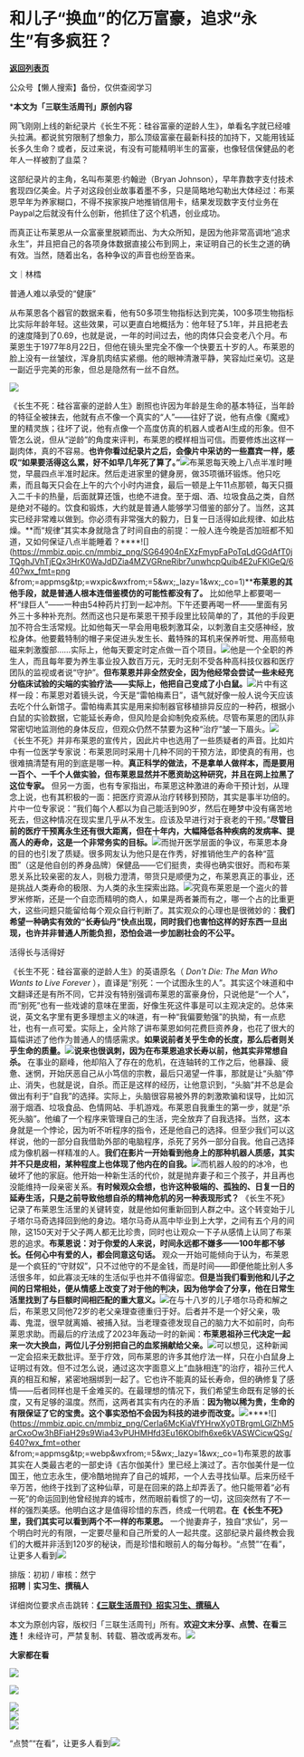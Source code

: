 # 和儿子“换血”的亿万富豪，追求“永生”有多疯狂？

[**返回列表页**](/gzh/三联生活周刊)

公众号【懒人搜索】备份，仅供查阅学习

***本文为「三联生活周刊」原创内容**

  
  

网飞刚刚上线的新纪录片《长生不死：硅谷富豪的逆龄人生》，单看名字就已经噱头拉满。都说贫穷限制了想象力，那么顶级富豪在最新科技的加持下，又能用钱延长多久生命？或者，反过来说，有没有可能精明半生的富豪，也像轻信保健品的老年人一样被割了韭菜？

这部纪录片的主角，名叫布莱恩·约翰逊（Bryan
Johnson），早年靠数字支付技术套现四亿美金。片子对这段创业故事着墨不多，只是简略地勾勒出大体经过：布莱恩早年为养家糊口，不得不挨家挨户地推销信用卡，结果发现数字支付业务在Paypal之后就没有什么创新，他抓住了这个机遇，创业成功。

而真正让布莱恩从一众富豪里脱颖而出、为大众所知，是因为他非常高调地“追求永生”，并且把自己的各项身体数据直接公布到网上，来证明自己的长生之道的确有效。当然，随着出名，各种争议的声音也纷至沓来。  
  

文｜林樰

普通人难以承受的“健康”

从布莱恩各个器官的数据来看，他有50多项生物指标达到完美，100多项生物指标比实际年龄年轻。这些效果，可以更直白地概括为：他年轻了5.1年，并且把老去的速度降到了0.69，也就是说，一年的时间过去，他的肉体只会变老八个月。布莱恩生于1977年8月22日，但他在镜头里完全不像一个快要五十岁的人。布莱恩的脸上没有一丝皱纹，浑身肌肉结实紧绷。他的眼神清澈平静，笑容灿烂亲切。这是一副近乎完美的形象，但总是隐然有一丝不自然。

![](https://mmbiz.qpic.cn/mmbiz_png/c2Sib3Mp7pOM0e8I7hjmnbuMQgg3b6AZNr1ceMOTibvsLFficlIQFKtHlEWe63Ml2vG7xWfhgIicBicciaeueCKffILg/640?wx_fmt=png&from;=appmsg)

《长生不死：硅谷富豪的逆龄人生》剧照也许因为年龄是生命的基本特征，当年龄的特征全被抹去，他就有点不像一个真实的“人”——往好了说，他有点像《魔戒》里的精灵族；往坏了说，他有点像一个高度仿真的机器人或者AI生成的形象。但不管怎么说，但从“逆龄”的角度来评判，布莱恩的模样相当可信。而要修炼出这样一副肉体，真的不容易。**也许你看过纪录片之后，会像片中采访的一些嘉宾一样，感叹“如果要活得这么累，好不如早几年死了算了。”**![](https://mmbiz.qpic.cn/mmbiz_png/CerIa6McKiaVfYHrwXy0TBrgmLGlZhM5akJPkEq82LTiaVibtFyDOosTth5cwdYF4stMwWD4wR91ib7ibBMpnk1dJdQ/640?wx_fmt=png&from;=appmsg&tp;=wxpic&wxfrom;=5&wx;_lazy=1&wx;_co=1)布莱恩每天晚上八点半准时睡觉，早晨四点半准时起床。然后走进家里的健身房，做35项循环锻炼。他只吃素，而且每天只会在上午的六个小时内进食，最后一顿是上午11点那顿，每天只摄入二千卡的热量，后面就算还饿，也绝不进食。至于烟、酒、垃圾食品之类，自然是绝对不碰的。饮食和锻炼，大约就是普通人能够学习借鉴的部分了。当然，这其实已经非常难以做到。你必须有非常强大的毅力，日复一日活得如此规律、如此枯燥。**而“规律”其实本身就隐含了时间自由的前提：一般人连今晚是否加班都不知道，又如何保证八点半能睡着？****![](https://mmbiz.qpic.cn/mmbiz_png/SG64904nEXzFmypFaPoTqLdGGdAfT0jTQghJVhTjEQx3HrK0WaJdDZia4MZVGRneRibr7unwhcpQuib4E2uFKlGeQ/640?wx_fmt=png
&from;=appmsg&tp;=wxpic&wxfrom;=5&wx;_lazy=1&wx;_co=1)****布莱恩的其他手段，就是普通人根本连借鉴模仿的可能性都没有了。**
比如他早上都要喝一杯“绿巨人”——一种由54种药片打到一起冲剂。下午还要再喝一杯——里面有另外三十多种补充剂。然而这也只是布莱恩干预手段里比较简单的了，其他的手段更加不符合生活常规。比如他每天一早会用电极刺激耳朵，以刺激自主交感神经，放松身体。他要戴特制的帽子来促进头发生长、戴特殊的耳机来保养听觉、用高频电磁来刺激腹部……实际上，他每天要定时定点做一百个项目。![](https://mmbiz.qpic.cn/mmbiz_png/SG64904nEXzFmypFaPoTqLdGGdAfT0jTBRjhXAjq7Z9T34l3pwuwkWyldia2b6EZYz6e4CeOuxdSfwjvZu0ibnaA/640?wx_fmt=other&from;=appmsg&tp;=webp&wxfrom;=5&wx;_lazy=1&wx;_co=1)他是一个全职的养生人，而且每年要为养生事业投入数百万元，无时无刻不受各种高科技仪器和医疗团队的监视或者说“守护”。**但布莱恩并非全然安全，因为他经常会尝试一些未经充分临床试验的尖端的实验疗法——实际上，他把自己变成了小白鼠。**![](https://mmbiz.qpic.cn/mmbiz_png/SG64904nEXzFmypFaPoTqLdGGdAfT0jT2biabSicEkyclfXflYhkWSwYvhuVCuUEUmDjhw3UTJ69rsmF3knfneaA/640?wx_fmt=png&from;=appmsg&tp;=wxpic&wxfrom;=5&wx;_lazy=1&wx;_co=1)片中有这样一段：布莱恩对着镜头说，今天是“雷帕梅素日”，语气就好像一般人说今天应该去吃个什么新馆子。雷帕梅素其实是用来抑制器官移植排异反应的一种药，根据小白鼠的实验数据，它能延长寿命，但风险是会抑制免疫系统。尽管布莱恩的团队非常密切地监测他的身体反应，但观众仍然不禁要为这种“治疗”皱一下眉头。![](https://mmbiz.qpic.cn/mmbiz_png/SG64904nEXzFmypFaPoTqLdGGdAfT0jTkqrqvUhoxNspjEpuVGY4mUNYX93DHWMTvZf0ibwMUHfchLxfviamKjzg/640?wx_fmt=other&from;=appmsg&tp;=webp&wxfrom;=5&wx;_lazy=1&wx;_co=1)《长生不死》并非布莱恩的宣传片，因此片中也选用了一些质疑者的声音。比如片中有一位医学专家说：布莱恩同时采用十几种不同的干预方法，即使真的有用，也很难搞清楚有用的到底是哪一种。**真正科学的做法，不是拿单人做样本，而是要用一百个、一千个人做实验，但布莱恩显然并不愿资助这种研究，并且在网上拉黑了这位专家。**
但另一方面，也有专家指出，布莱恩这种激进的寿命干预计划，从理念上说，也有其积极的一面：把医疗资源从治疗转移到预防，其实是事半功倍的。片中一位专家说：“我们每个人都以为自己能活到90岁，然后在睡梦中没有痛苦地死去，但这种情况在现实里几乎从不发生。应该及早进行对于衰老的干预。”**尽管目前的医疗干预离永生还有很大距离，但在十年内，大幅降低各种疾病的发病率、提高人的寿命，这是一个非常务实的目标。**![](https://mmbiz.qpic.cn/mmbiz_png/SG64904nEXzFmypFaPoTqLdGGdAfT0jTkZLs7905nKXBHEmhtXa0Txqb0WfFtE5z8NnZmlQ6Fywnp13bH8pCNA/640?wx_fmt=png&from;=appmsg&tp;=wxpic&wxfrom;=5&wx;_lazy=1&wx;_co=1)而抛开医学层面的争议，布莱恩本身的目的也引发了质疑。很多网友认为他只是在作秀，好推销他生产的各种“蓝图”（这是他自创的养身品牌）保健品——它们挺贵，卖得也确实很好。而和布莱恩关系比较亲密的友人，则极力澄清，带货只是顺便为之，布莱恩真正的事业，还是挑战人类寿命的极限、为人类的永生探索出路。![](https://mmbiz.qpic.cn/mmbiz_png/SG64904nEXzFmypFaPoTqLdGGdAfT0jTomOqTrbtGtiaBDPYe1GpGyZwIvOibzCnqT6QOMHhHFibS6TPB7GX0x9gQ/640?wx_fmt=other&from;=appmsg&tp;=webp&wxfrom;=5&wx;_lazy=1&wx;_co=1)究竟布莱恩是一个盗火的普罗米修斯，还是一个自恋而精明的商人，如果是两者兼而有之，哪一个占的比重更大，这些问题只能留给每个观众自行判断了。其实观众的心理也是很微妙的：**我们希望一种确实有效的“长寿仙丹”快点出现，同时我们也害怕这样的好东西一旦出现，也许并非普通人所能负担，恐怕会进一步加剧社会的不公平。**

活得长与活得好

《长生不死：硅谷富豪的逆龄人生》的英语原名（ _Don't Die: The Man Who Wants to Live Forever_
），直译是“别死：一个试图永生的人”。其实这个味道和中文翻译还是有所不同，它并没有特别强调布莱恩的富豪身份，只说他是“一个人”，而“别死”也有一些戏谑的意味在里面，好像生死这件事是可以主观决定的。总体来说，英文名字里有更多理想主义的味道，有一种“我偏要勉强”的执拗，有一点悲壮，也有一点可爱。实际上，全片除了讲布莱恩如何花费巨资养身，也花了很大的篇幅讲述了他作为普通人的情感需求。**如果说前者关乎生命的长度，那么后者则关乎生命的质量。**![](https://mmbiz.qpic.cn/mmbiz_png/SG64904nEXzFmypFaPoTqLdGGdAfT0jTUzEMib6HybzcKkalibdgBiaibia94kyTM2PnibTjga2MAabVaeTQhtzjoS7g/640?wx_fmt=png&from;=appmsg&tp;=wxpic&wxfrom;=5&wx;_lazy=1&wx;_co=1)**说来也很讽刺，因为在布莱恩追求长寿以前，他其实非常想自杀。**
在事业的巅峰，他却陷入了存在的危机，在连轴转的工作之后，他暴躁、疲惫、迷惘，开始厌恶自己从小笃信的宗教，最后只渴望一件事，那就是让“头脑”停止、消失，也就是说，自杀。而正是这样的经历，让他意识到，“头脑”并不总是会做出有利于“自我”的选择。实际上，头脑很容易被外界的刺激欺骗和误导，比如沉溺于烟酒、垃圾食品、色情网站、手机游戏。布莱恩自我重生的第一步，就是“杀死头脑”。他编了一个程序来管理自己的生活，完全放弃了自我选择。当然，这本身就是一个悖论，因为听不听程序的指令，还是他自己的选择。但至少我们可以这样说，他的一部分自我借助外部的电脑程序，杀死了另外一部分自我。他自己选择成为像机器一样精准的人。**我们在影片一开始看到他身上的那种机器人质感，其实并不只是皮相，某种程度上也体现了他内在的自我。**![](https://mmbiz.qpic.cn/mmbiz_png/CerIa6McKiaVfYHrwXy0TBrgmLGlZhM5am3ViaW7hNmqlvJdvRrAkTgAdvHIxpEVqVmlaqSwiaA2eNmQ1aAjicia8Jg/640?wx_fmt=png&from;=appmsg&tp;=wxpic&wxfrom;=5&wx;_lazy=1&wx;_co=1)而机器人般的的冰冷，也破坏了他的家庭。他开始一种新生活的代价，就是抛弃妻子和三个孩子，并且再也没能维持一段亲密关系。**有时候观众会想，也许这种极端的、孤独的、日复一日的延寿生活，只是之前导致他想自杀的精神危机的另一种表现形式？**
《长生不死》记录了布莱恩生活里的关键转变，就是他如何重新回到人群之中。这个转变始于儿子塔尔马奇选择回到他的身边。塔尔马奇从高中毕业到上大学，之间有五个月的间隙，这150天对于父子两人都无比珍贵，同时也让观众一下子从感情上认同了布莱恩的追求。**布莱恩说：对于你爱的人来说，时间永远都不嫌多——100年都不够长。任何心中有爱的人，都会同意这句话。**
观众一开始可能倾向于认为，布莱恩是一个疯狂的“守财奴”，只不过他守的不是金钱，而是时间——即便他能比别人多活很多年，如此寡淡无味的生活似乎也并不值得留恋。**但是当我们看到他和儿子之间的日常相处，便从情感上改变了对于他的判决，因为他学会了分享，他在日常生活里找到了与巨额时间相匹配的重大意义。**![](https://mmbiz.qpic.cn/mmbiz_png/SG64904nEXzFmypFaPoTqLdGGdAfT0jTFTWGHm9tK3r6okwKL4liaX7nEthKVHv2JFuB6LnF4T8bKmrNsLER1kQ/640?wx_fmt=png&from;=appmsg&tp;=wxpic&wxfrom;=5&wx;_lazy=1&wx;_co=1)在与十八岁的儿子塔尔马奇和解之后，布莱恩又同他72岁的老父亲理查德重归于好。后者并不是一个好父亲，吸毒、鬼混，很早就离婚、被捕入狱。当老理查德发现自己的脑力大不如前时，向布莱恩求助。而最后的疗法成了2023年轰动一时的新闻：**布莱恩祖孙三代决定一起来一次大换血，两位儿子分别把自己的血浆捐献给父亲。**![](https://mmbiz.qpic.cn/mmbiz_jpg/SG64904nEXzFmypFaPoTqLdGGdAfT0jT4IWVDgExQnvBM58Qsfjj0K7kGlBTYzfI3lfQSyfq0laticLvUJ1ibg5Q/640?wx_fmt=other&from;=appmsg&tp;=webp&wxfrom;=5&wx;_lazy=1&wx;_co=1)可以想见，这种新闻一定会招来无数批评。至于疗效，同布莱恩的许多其他疗法一样，只在小白鼠身上证明过有效。但不过怎么说，通过这次字面意义上“血脉相连”的治疗，祖孙三代人真的相互和解，紧密地捆绑到一起了。它也许不能真的延长寿命，但的确修复了感情——后者同样也是千金难买的。在最理想的情况下，我们希望生命既有足够的长度，又有足够的温度。然而，这两者其实有内在的矛盾：**因为物以稀为贵，生命的有限保证了它的宝贵。这个事实恐怕不会因为科技的进步而改变。**![](https://mmbiz.qpic.cn/mmbiz_png/CerIa6McKiaVfYHrwXy0TBrgmLGlZhM5aGiapmJibiaMBERXXONYVPAn2UjiamsE5aFu1UeLhGGCichN3DRtrKjPX0lw/640?wx_fmt=other&from;=appmsg&tp;=webp&wxfrom;=5&wx;_lazy=1&wx;_co=1)****![](https://mmbiz.qpic.cn/mmbiz_png/CerIa6McKiaVfYHrwXy0TBrgmLGlZhM5arCxoOw3hBFiaH29s9Wia43vPUHMHfd3Eu16KOblfh6xe6kVASWCicwQSg/640?wx_fmt=other
&from;=appmsg&tp;=webp&wxfrom;=5&wx;_lazy=1&wx;_co=1)布莱恩的故事其实在人类最古老的一部史诗《吉尔伽美什》里已经上演过了。吉尔伽美什是一位国王，他立志永生，便冷酷地抛弃了自己的城邦，一个人去寻找仙草。后来历经千辛万苦，他终于找到了这种仙草，可是在回来的路上却弄丢了。他只能带着“必有一死”的命运回到他曾经抛弃的城市，然而眼前看惯了的一切，这回突然有了不一样的强烈美感。他明白这才是值得珍惜的东西，终成一代明君。**在《长生不死》里，我们其实可以看到两个不一样的布莱恩。**
一个抛妻弃子，独自“求仙”，另一个明白时光的有限，一定要尽量和自己所爱的人一起共度。这部纪录片最终教会我们的大概并非活到120岁的秘诀，而是珍惜和眼前人的每分每秒。“点赞”“在看”，让更多人看到![](https://mmbiz.qpic.cn/mmbiz_gif/c2Sib3Mp7pON9hkSZwdTibRHNZSMPyiapUCHJwlyoZVBC3SfmPmF0VKjkm3NiaToQloHFJ6icyicqZnqgXp6pSQJt5gg/640?wx_fmt=gif&from;=appmsg&wxfrom;=5&wx;_lazy=1&tp;=wxpic)  
  
  
  
  
  
排版：初初 / 审核：然宁  
**招聘｜实习生、撰稿人**  

详细岗位要求点击跳转：**[《三联生活周刊》招实习生、撰稿人](http://mp.weixin.qq.com/s?__biz=MTc5MTU3NTYyMQ==&mid=2651136871&idx=3&sn=f1c0777fe9d31881e5dfca68ebc2937f&chksm=5907324d6e70bb5b3546dfe1c7b31b5fe05664bebbf36356ba9a1a352e0678444cad62875ad4&scene=21#wechat_redirect)**

本文为原创内容，版权归「三联生活周刊」所有。**欢迎文末分享、点赞、在看三连！**
未经许可，严禁复制、转载、篡改或再发布。![](https://mmbiz.qpic.cn/sz_mmbiz_png/Gg7Qtoh7Aic9ZTmAdCc80b4nD7xicgPt863QWU7oNswDx19XrjfTtSl8QwatY2EEZGuNd1WRRiapDZjcDhTnNYmBg/640?wx_fmt=png&wxfrom;=5&wx;_lazy=1&wx;_co=1&retryload;=1&tp;=wxpic)

**大家都在看**

  

[![](https://mmbiz.qpic.cn/mmbiz_png/c2Sib3Mp7pOOeKa59dravLr1iaiaibX9XPfSjI9yJXUCZ4icRewTdCtQNjhKngr9sQKB1JpbEjXNWv8Jzv69LUqOWoA/640?wx_fmt=png&from;=appmsg&tp;=wxpic&wxfrom;=5&wx;_lazy=1&wx;_co=1)](https://mp.weixin.qq.com/s?__biz=MTc5MTU3NTYyMQ==&mid=2651494632&idx=1&sn=5f00c0d2eca79a3fa2d2f9760a2e21c5&scene=21#wechat_redirect)

[![](https://mmbiz.qpic.cn/mmbiz_jpg/c2Sib3Mp7pONzQsPzr6rbicib5ficZVLT9GAC9HMoS9CvJCMGxnicNZahFOFk4Eoia4rzcBNQhnFcCgGftsiaHKyRYmIA/640?wx_fmt=jpeg&from;=appmsg&tp;=wxpic&wxfrom;=5&wx;_lazy=1&wx;_co=1)](https://mp.weixin.qq.com/s?__biz=MTc5MTU3NTYyMQ==&mid=2651495476&idx=2&sn=3e6ab1e0ebd64ef28515d4dab41ae01b&scene=21#wechat_redirect)

[![](https://mmbiz.qpic.cn/mmbiz_jpg/c2Sib3Mp7pOOproFGvSxzTYJ6FpygxsHUo4lBibWHRnyHVickO3ondBNZ8JTryAG5KLSPAkjkHGPPialZZmvA5qoiaA/640?wx_fmt=jpeg&from;=appmsg&wxfrom;=5&wx;_lazy=1&wx;_co=1&tp;=wxpic)](https://mp.weixin.qq.com/s?__biz=MTc5MTU3NTYyMQ==&mid=2651493791&idx=1&sn=30fd7353a9419287419aadf51b2e7382&scene=21#wechat_redirect)  
![](https://mmbiz.qpic.cn/sz_mmbiz_png/Gg7Qtoh7Aic9ZTmAdCc80b4nD7xicgPt86k1kgpU51hWCHjV92ryhVW35PLCvLhxLw9XDhXjgeDyZhHSx5EbRcfg/640?wx_fmt=png&wxfrom;=5&wx;_lazy=1&wx;_co=1&retryload;=2&tp;=wxpic)  
[![](https://mmbiz.qpic.cn/mmbiz_jpg/c2Sib3Mp7pONuwrdetOsWUZLdDE1J39mLibBBe0vPzCKS1topq8p9JgG9O86KDCNS3SZl7Paa1d80gvHIBg9C0cw/640?wx_fmt=jpeg&from;=appmsg&wxfrom;=13&wx;_lazy=1&wx;_co=1&tp;=wxpic)]()  
  
“点赞”“在看”，让更多人看到![](https://mmbiz.qpic.cn/mmbiz_gif/c2Sib3Mp7pON9hkSZwdTibRHNZSMPyiapUCHJwlyoZVBC3SfmPmF0VKjkm3NiaToQloHFJ6icyicqZnqgXp6pSQJt5gg/640?wx_fmt=gif&from;=appmsg&wxfrom;=13&wx;_lazy=1&tp;=wxpic)

